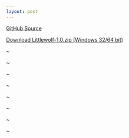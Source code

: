 ```yaml
---
layout: post
---
```


[GitHub Source](https://github.com/glouw/littlewolf)

[Download Littlewolf-1.0.zip (Windows 32/64 bit)](https://github.com/glouw/littlewolf/releases/download/littlewolf-1.0/littlewolf-1.0.zip)

~[](/images/lw/1.PNG)

~[](/images/lw/10.PNG)

~[](/images/lw/11.PNG)

~[](/images/lw/2.PNG)

~[](/images/lw/3.PNG)

~[](/images/lw/4.PNG)

~[](/images/lw/5.PNG)

~[](/images/lw/9.PNG)
